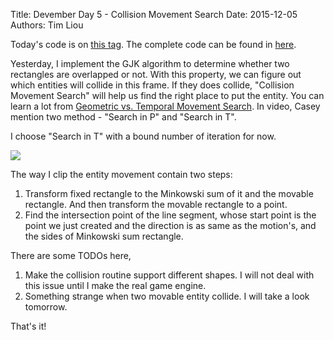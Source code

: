 Title: Devember Day 5 - Collision Movement Search
Date: 2015-12-05
Authors: Tim Liou

Today's code is on
[this tag](https://github.com/wheatdog/wastale/tree/devember_5). The complete
code can be found in [here](https://github.com/wheatdog/wastale).

Yesterday, I implement the GJK algorithm to determine whether two rectangles are
overlapped or not. With this property, we can figure out which entities will
collide in this frame. If they does collide, "Collision Movement Search" will help
us find the right place to put the entity. You can learn a lot from
[Geometric vs. Temporal Movement Search](https://hero.handmadedev.org/videos/game-architecture/day045.html).
In video, Casey mention two method - "Search in P" and "Search in T".

I choose "Search in T" with a bound number of iteration for now.

![](http://i.imgur.com/3TI4A8R.gif)

The way I clip the entity movement contain two steps:

1. Transform fixed rectangle to the Minkowski sum of it and the movable
   rectangle. And then transform the movable rectangle to a point.
2. Find the intersection point of the line segment, whose start point is the
   point we just created and the direction is as same as the motion's, and the
   sides of Minkowski sum rectangle.

There are some TODOs here,

1. Make the collision routine support different shapes. I will not deal with
   this issue until I make the real game engine.
2. Something strange when two movable entity collide. I will take a look tomorrow.

That's it!
